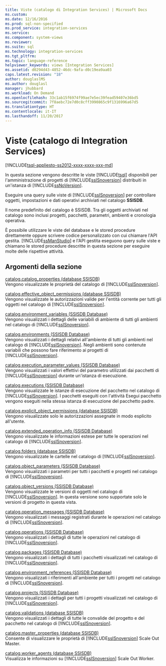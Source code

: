 ```yaml
---
title: Viste (catalogo di Integration Services) | Microsoft Docs
ms.custom: 
ms.date: 12/16/2016
ms.prod: sql-non-specified
ms.prod_service: integration-services
ms.service: 
ms.component: system-views
ms.reviewer: 
ms.suite: sql
ms.technology: integration-services
ms.tgt_pltfrm: 
ms.topic: language-reference
helpviewer_keywords: views [Integration Services]
ms.assetid: d0294d43-4852-46dc-9afa-d0c19ea9aa03
caps.latest.revision: "18"
author: douglaslMS
ms.author: douglasl
manager: jhubbard
ms.workload: On Demand
ms.openlocfilehash: 33c1ab15f6974f99ae7e5ec39fead59407e36bd5
ms.sourcegitcommit: 7f8aebc72e7d0c8cff3990865c9f1316996a67d5
ms.translationtype: HT
ms.contentlocale: it-IT
ms.lasthandoff: 11/20/2017
---
```

# <a name="views-integration-services-catalog"></a>Viste (catalogo di Integration Services)
[!INCLUDE[tsql-appliesto-ss2012-xxxx-xxxx-xxx-md](../../includes/tsql-appliesto-ss2012-xxxx-xxxx-xxx-md.md)]

  In questa sezione vengono descritte le viste [!INCLUDE[tsql](../../includes/tsql-md.md)] disponibili per l'amministrazione di progetti di [!INCLUDE[ssISnoversion](../../includes/ssisnoversion-md.md)] distribuiti in un'istanza di [!INCLUDE[ssNoVersion](../../includes/ssnoversion-md.md)].  
  
 Eseguire una query sulle viste di [!INCLUDE[ssISnoversion](../../includes/ssisnoversion-md.md)] per controllare oggetti, impostazioni e dati operativi archiviati nel catalogo **SSISDB**.  
  
 Il nome predefinito del catalogo è SSISDB. Tra gli oggetti archiviati nel catalogo sono inclusi progetti, pacchetti, parametri, ambienti e cronologia operativa.  
  
 È possibile utilizzare le viste del database e le stored procedure direttamente oppure scrivere codice personalizzato con cui chiamare l'API gestita. [!INCLUDE[ssManStudio](../../includes/ssmanstudio-md.md)] e l'API gestita eseguono query sulle viste e chiamano le stored procedure descritte in questa sezione per eseguire molte delle rispettive attività.  
  
## <a name="in-this-section"></a>Argomenti della sezione  
 [catalog.catalog_properties &#40;database SSISDB&#41;](../../integration-services/system-views/catalog-catalog-properties-ssisdb-database.md)  
 Vengono visualizzate le proprietà del catalogo di [!INCLUDE[ssISnoversion](../../includes/ssisnoversion-md.md)].  
  
 [catalog.effective_object_permissions &#40;database SSISDB&#41;](../../integration-services/system-views/catalog-effective-object-permissions-ssisdb-database.md)  
 Vengono visualizzate le autorizzazioni valide per l'entità corrente per tutti gli oggetti nel catalogo di [!INCLUDE[ssISnoversion](../../includes/ssisnoversion-md.md)].  
  
 [catalog.environment_variables &#40;SSISDB Database&#41;](../../integration-services/system-views/catalog-environment-variables-ssisdb-database.md)  
 Vengono visualizzati i dettagli delle variabili di ambiente di tutti gli ambienti nel catalogo di [!INCLUDE[ssISnoversion](../../includes/ssisnoversion-md.md)].  
  
 [catalog.environments &#40;SSISDB Database&#41;](../../integration-services/system-views/catalog-environments-ssisdb-database.md)  
 Vengono visualizzati i dettagli relativi all'ambiente di tutti gli ambienti nel catalogo di [!INCLUDE[ssISnoversion](../../includes/ssisnoversion-md.md)]. Negli ambienti sono contenute variabili che possono fare riferimento ai progetti di [!INCLUDE[ssISnoversion](../../includes/ssisnoversion-md.md)].  
  
 [catalog.execution_parameter_values &#40;SSISDB Database&#41;](../../integration-services/system-views/catalog-execution-parameter-values-ssisdb-database.md)  
 Vengono visualizzati i valori effettivi del parametro utilizzati dai pacchetti di [!INCLUDE[ssISnoversion](../../includes/ssisnoversion-md.md)] durante un'istanza di esecuzione.  
  
 [catalog.executions &#40;SSISDB Database&#41;](../../integration-services/system-views/catalog-executions-ssisdb-database.md)  
 Vengono visualizzate le istanze di esecuzione del pacchetto nel catalogo di [!INCLUDE[ssISnoversion](../../includes/ssisnoversion-md.md)]. I pacchetti eseguiti con l'attività Esegui pacchetto vengono eseguiti nella stessa istanza di esecuzione del pacchetto padre.  
  
 [catalog.explicit_object_permissions &#40;database SSISDB&#41;](../../integration-services/system-views/catalog-explicit-object-permissions-ssisdb-database.md)  
 Vengono visualizzate solo le autorizzazioni assegnate in modo esplicito all'utente.  
  
 [catalog.extended_operation_info &#40;SSISDB Database&#41;](../../integration-services/system-views/catalog-extended-operation-info-ssisdb-database.md)  
 Vengono visualizzate le informazioni estese per tutte le operazioni nel catalogo di [!INCLUDE[ssISnoversion](../../includes/ssisnoversion-md.md)].  
  
 [catalog.folders &#40;database SSISDB&#41;](../../integration-services/system-views/catalog-folders-ssisdb-database.md)  
 Vengono visualizzate le cartelle nel catalogo di [!INCLUDE[ssISnoversion](../../includes/ssisnoversion-md.md)].  
  
 [catalog.object_parameters &#40;SSISDB Database&#41;](../../integration-services/system-views/catalog-object-parameters-ssisdb-database.md)  
 Vengono visualizzati i parametri per tutti i pacchetti e progetti nel catalogo di [!INCLUDE[ssISnoversion](../../includes/ssisnoversion-md.md)].  
  
 [catalog.object_versions &#40;SSISDB Database&#41;](../../integration-services/system-views/catalog-object-versions-ssisdb-database.md)  
 Vengono visualizzate le versioni di oggetti nel catalogo di [!INCLUDE[ssISnoversion](../../includes/ssisnoversion-md.md)]. In questa versione sono supportate solo le versioni di progetto in questa vista.  
  
 [catalog.operation_messages &#40;SSISDB Database&#41;](../../integration-services/system-views/catalog-operation-messages-ssisdb-database.md)  
 Vengono visualizzati i messaggi registrati durante le operazioni nel catalogo di [!INCLUDE[ssISnoversion](../../includes/ssisnoversion-md.md)].  
  
 [catalog.operations &#40;SSISDB Database&#41;](../../integration-services/system-views/catalog-operations-ssisdb-database.md)  
 Vengono visualizzati i dettagli di tutte le operazioni nel catalogo di [!INCLUDE[ssISnoversion](../../includes/ssisnoversion-md.md)].  
  
 [catalog.packages &#40;SSISDB Database&#41;](../../integration-services/system-views/catalog-packages-ssisdb-database.md)  
 Vengono visualizzati i dettagli di tutti i pacchetti visualizzati nel catalogo di [!INCLUDE[ssISnoversion](../../includes/ssisnoversion-md.md)].  
  
 [catalog.environment_references &#40;SSISDB Database&#41;](../../integration-services/system-views/catalog-environment-references-ssisdb-database.md)  
 Vengono visualizzati i riferimenti all'ambiente per tutti i progetti nel catalogo di [!INCLUDE[ssISnoversion](../../includes/ssisnoversion-md.md)].  
  
 [catalog.projects &#40;SSISDB Database&#41;](../../integration-services/system-views/catalog-projects-ssisdb-database.md)  
 Vengono visualizzati i dettagli per tutti i progetti visualizzati nel catalogo di [!INCLUDE[ssISnoversion](../../includes/ssisnoversion-md.md)].  
  
 [catalog.validations &#40;database SSISDB&#41;](../../integration-services/system-views/catalog-validations-ssisdb-database.md)  
 Vengono visualizzati i dettagli di tutte le convalide del progetto e del pacchetto nel catalogo di [!INCLUDE[ssISnoversion](../../includes/ssisnoversion-md.md)].  
  
[catalog.master_properties &#40;database SSISDB&#41;](../../integration-services/system-views/catalog-master-properties-ssisdb-database.md)  
Consente di visualizzare le proprietà di [!INCLUDE[ssISnoversion](../../includes/ssisnoversion-md.md)] Scale Out Master.

[catalog.worker_agents &#40;database SSISDB&#41;](../../integration-services/system-views/catalog-worker-agents-ssisdb-database.md)  
Visualizza le informazioni su [!INCLUDE[ssISnoversion](../../includes/ssisnoversion-md.md)] Scale Out Worker.  
